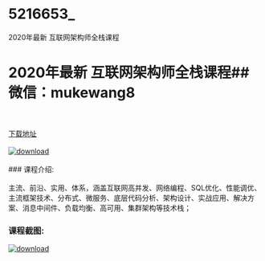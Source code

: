 # 5216653_
2020年最新 互联网架构师全栈课程
# 2020年最新 互联网架构师全栈课程## 微信：mukewang8
<br/></br>[下载地址](http://www.36tz.cn/article/5216653 "下载地址")
<br/></br>[![download](http://36tz.cn/muke_img/2020_12_2-300x193.png "下载地址")](http://www.36tz.cn/article/5216653 "下载地址")
<br/></br>### 课程介绍:<br/></br>主流、前沿、实用、体系，涵盖互联网高并发、网络编程、SQL优化、性能调优、主流框架技术、分布式、微服务、底层代码分析、架构设计、实战应用、解决方案、消息中间件、负载均衡、高可用、集群架构等技术栈；

### 课程截图:
[![download](http://36tz.cn/muke_img/2020_12_1.png "下载地址")](http://www.36tz.cn/article/5216653 "下载地址")

